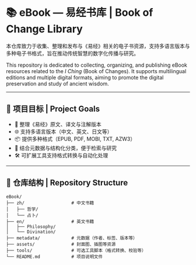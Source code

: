 # 📚 eBook — 易经书库 | Book of Change Library

本仓库致力于收集、整理和发布与《易经》相关的电子书资源，支持多语言版本与多种电子书格式，旨在推动传统智慧的数字化传播与研究。

This repository is dedicated to collecting, organizing, and publishing eBook resources related to the *I Ching* (Book of Changes). It supports multilingual editions and multiple digital formats, aiming to promote the digital preservation and study of ancient wisdom.

---

## 🧭 项目目标 | Project Goals

- 📖 整理《易经》原文、译文与注解版本  
- 🌐 支持多语言版本（中文、英文、日文等）  
- 📦 提供多种格式（EPUB, PDF, MOBI, TXT, AZW3）  
- 🧠 结合元数据与结构化分类，便于检索与研究  
- 🛠 可扩展工具支持格式转换与自动化处理

---

## 📁 仓库结构 | Repository Structure

```plaintext
eBook/
├── zh/                  # 中文书籍
│   ├── 哲学/
│   └── 占卜/
├── en/                  # 英文书籍
│   ├── Philosophy/
│   └── Divination/
├── metadata/            # 元数据（作者、标签、版本等）
├── assets/              # 封面图、插图等资源
├── tools/               # 可选工具脚本（格式转换、校验等）
└── README.md            # 项目说明文件